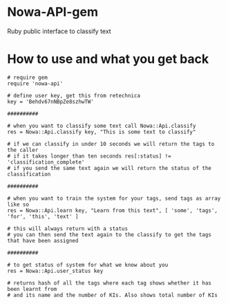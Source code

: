 Nowa-API-gem
============

Ruby public interface to classify text


# How to use and what you get back

    # require gem
    require 'nowa-api'

    # define user key, get this from retechnica
    key = 'Behdv67nNBpZe8szhwTW'

    ##########

    # when you want to classify some text call Nowa::Api.classify
    res = Nowa::Api.classify key, "This is some text to classify"

    # if we can classify in under 10 seconds we will return the tags to the caller
    # if it takes longer than ten seconds res[:status] != 'classification_complete'
    # if you send the same text again we will return the status of the classification

    ##########

    # when you want to train the system for your tags, send tags as array like so
    res = Nowa::Api.learn key, "Learn from this text", [ 'some', 'tags', 'for', 'this', 'text' ]

    # this will always return with a status 
    # you can then send the text again to the classify to get the tags that have been assigned

    ##########

    # to get status of system for what we know about you
    res = Nowa::Api.user_status key

    # returns hash of all the tags where each tag shows whether it has been learnt from 
    # and its name and the number of KIs. Also shows total number of KIs
